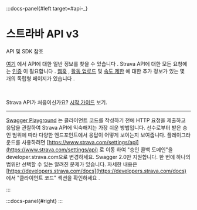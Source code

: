 :::docs-panel{#left target=#api-_}
# 스트라바 API v3
API 및 SDK 참조

[여기](https://developers.strava.com/docs) 에서 API에 대한 일반 정보를 찾을 수 있습니다 . Strava API에 대한 모든 요청에는 [인증](https://developers.strava.com/docs/authentication/) 이 필요합니다 . [웹훅](https://developers.strava.com/docs/webhooks/) , [활동 업로드](https://developers.strava.com/docs/uploads/) 및 [속도 제한](https://developers.strava.com/docs/rate-limits/) 에 대한 추가 정보가 있는 몇 개의 독립형 페이지가 있습니다 .

<br>

Strava API가 처음이신가요? [시작 가이드](/docs/getting-started) 보기.

<hr>

[Swagger Playground](https://developers.strava.com/playground/) 는 클라이언트 코드를 작성하기 전에 HTTP 요청을 제출하고 응답을 관찰하여 Strava API에 익숙해지는 가장 쉬운 방법입니다. 선수로부터 받은 승인 범위에 따라 다양한 엔드포인트에서 응답이 어떻게 보이는지 보여줍니다. 플레이그라운드를 사용하려면 [https://www.strava.com/settings/api](https://www.strava.com/settings/api) 로 이동 하여 "승인 콜백 도메인"을 developer.strava.com으로 변경하세요. Swagger 2.0만 지원합니다. 한 번에 하나의 범위만 선택할 수 있는 알려진 문제가 있습니다. 자세한 내용은 [https://developers.strava.com/docs](https://developers.strava.com/docs) 에서 "클라이언트 코드" 섹션을 확인하세요 .

:::

:::docs-panel{#right}
:::